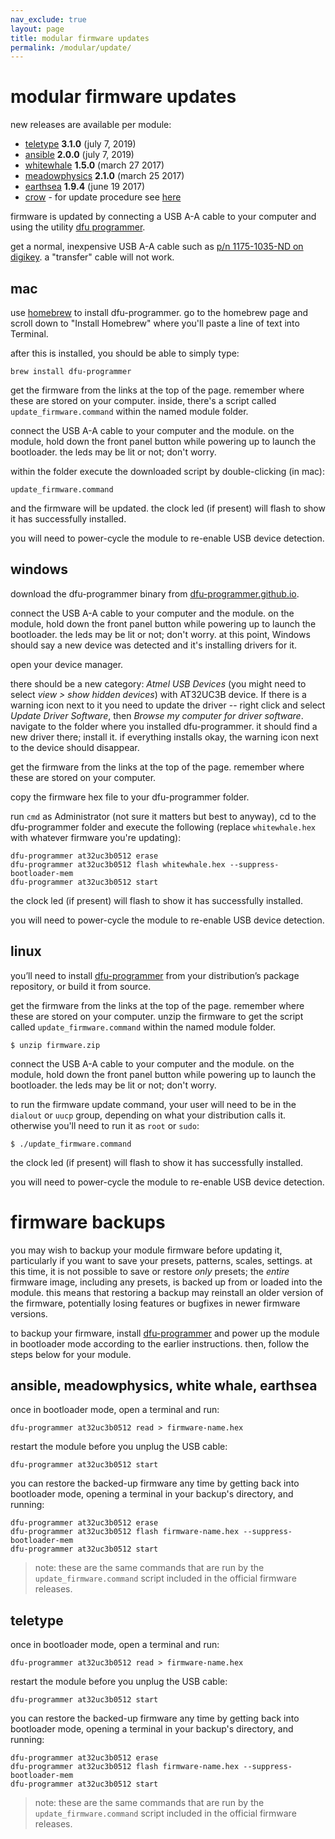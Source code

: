 ```yaml
---
nav_exclude: true
layout: page
title: modular firmware updates
permalink: /modular/update/
---
```


# modular firmware updates

new releases are available per module:

- [teletype](https://github.com/monome/teletype/releases) **3.1.0** (july 7, 2019)
- [ansible](https://github.com/monome/ansible/releases) **2.0.0** (july 7, 2019)
- [whitewhale](https://github.com/monome/whitewhale/releases) **1.5.0** (march 27 2017)
- [meadowphysics](https://github.com/monome/meadowphysics/releases) **2.1.0** (march 25 2017)
- [earthsea](https://github.com/monome/earthsea/releases) **1.9.4** (june 19 2017)
- [crow](https://github.com/monome/crow/releases) - for update procedure see [here](/docs/crow/update)

firmware is updated by connecting a USB A-A cable to your computer and using the utility [dfu programmer](http://dfu-programmer.github.io).

get a normal, inexpensive USB A-A cable such as [p/n 1175-1035-ND on digikey](http://www.digikey.com/product-detail/en/101-1020-BE-00100/1175-1035-ND/3064766). a "transfer" cable will not work.

## mac

use [homebrew](http://brew.sh) to install dfu-programmer. go to the homebrew page and scroll down to "Install Homebrew" where you'll paste a line of text into Terminal.

after this is installed, you should be able to simply type:

	brew install dfu-programmer

get the firmware from the links at the top of the page. remember where these are stored on your computer. inside, there's a script called `update_firmware.command` within the named module folder.

connect the USB A-A cable to your computer and the module. on the module, hold down the front panel button while powering up to launch the bootloader. the leds may be lit or not; don't worry.

within the folder execute the downloaded script by double-clicking (in mac):

	update_firmware.command

and the firmware will be updated. the clock led (if present) will flash to show it has successfully installed.

you will need to power-cycle the module to re-enable USB device detection.


## windows

download the dfu-programmer binary from [dfu-programmer.github.io](http://dfu-programmer.github.io).

connect the USB A-A cable to your computer and the module. on the module, hold down the front panel button while powering up to launch the bootloader. the leds may be lit or not; don't worry. at this point, Windows should say a new device was detected and it's installing drivers for it.

open your device manager.

there should be a new category: _Atmel USB Devices_ (you might need to select _view > show hidden devices_) with AT32UC3B device. If there is a warning icon next to it you need to update the driver -- right click and select _Update Driver Software_, then _Browse my computer for driver software_. navigate to the folder where you installed dfu-programmer. it should find a new driver there; install it. if everything installs okay, the warning icon next to the device should disappear.

get the firmware from the links at the top of the page. remember where these are stored on your computer.

copy the firmware hex file to your dfu-programmer folder.

run `cmd` as Administrator (not sure it matters but best to anyway), cd to the dfu-programmer folder and execute the following (replace `whitewhale.hex` with whatever firmware you're updating):

	dfu-programmer at32uc3b0512 erase
	dfu-programmer at32uc3b0512 flash whitewhale.hex --suppress-bootloader-mem
	dfu-programmer at32uc3b0512 start

the clock led (if present) will flash to show it has successfully installed.

you will need to power-cycle the module to re-enable USB device detection.

## linux

you’ll need to install [dfu-programmer](https://dfu-programmer.github.io/) from your distribution’s package repository, or build it from source.

get the firmware from the links at the top of the page. remember where these are stored on your computer. unzip the firmware to get the script called `update_firmware.command` within the named module folder.

    $ unzip firmware.zip

connect the USB A-A cable to your computer and the module. on the module, hold down the front panel button while powering up to launch the bootloader. the leds may be lit or not; don't worry.

to run the firmware update command, your user will need to be in the `dialout` or `uucp` group, depending on what your distribution calls it. otherwise you'll need to run it as `root` or `sudo`:

    $ ./update_firmware.command

the clock led (if present) will flash to show it has successfully installed.

you will need to power-cycle the module to re-enable USB device detection.

# firmware backups

you may wish to backup your module firmware before updating it, particularly if you want to save your presets, patterns, scales, settings. at this time, it is not possible to save or restore _only_ presets; the _entire_ firmware image, including any presets, is backed up from or loaded into the module. this means that restoring a backup may reinstall an older version of the firmware, potentially losing features or bugfixes in newer firmware versions.

to backup your firmware, install [dfu-programmer](http://dfu-programmer.github.io) and power up the module in bootloader mode according to the earlier instructions. then, follow the steps below for your module.

## ansible, meadowphysics, white whale, earthsea

once in bootloader mode, open a terminal and run:

    dfu-programmer at32uc3b0512 read > firmware-name.hex

restart the module before you unplug the USB cable:

    dfu-programmer at32uc3b0512 start

you can restore the backed-up firmware any time by getting back into bootloader mode, opening a terminal in your backup's directory, and running:

```
dfu-programmer at32uc3b0512 erase
dfu-programmer at32uc3b0512 flash firmware-name.hex --suppress-bootloader-mem
dfu-programmer at32uc3b0512 start
```

> note: these are the same commands that are run by the `update_firmware.command` script included in the official firmware releases.

## teletype

once in bootloader mode, open a terminal and run:

    dfu-programmer at32uc3b0512 read > firmware-name.hex

restart the module before you unplug the USB cable:

    dfu-programmer at32uc3b0512 start

you can restore the backed-up firmware any time by getting back into bootloader mode, opening a terminal in your backup's directory, and running:

```
dfu-programmer at32uc3b0512 erase
dfu-programmer at32uc3b0512 flash firmware-name.hex --suppress-bootloader-mem
dfu-programmer at32uc3b0512 start
```

> note: these are the same commands that are run by the `update_firmware.command` script included in the official firmware releases.

